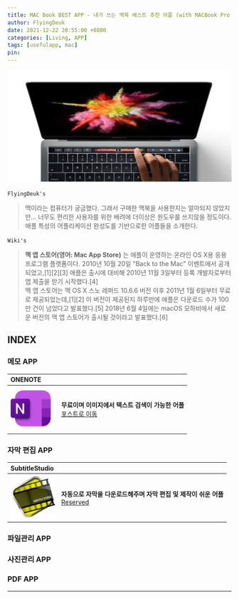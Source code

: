 ```yaml
---
title: MAC Book BEST APP - 내가 쓰는 맥북 베스트 추천 어플 (with MACBook Pro 2016)
author: FlyingDeuk
date: 2021-12-22 20:55:00 +0800
categories: [Living, APP]
tags: [usefulapp, mac]
pin:
---
```


![macapp](/img/living/macbook/macapp.jpg)

`FlyingDeuk's`
> 맥이라는 컴퓨터가 궁금했다. 그래서 구매한 맥북을 사용한지는 얼마되지 않았지만... 너무도 편리한 사용자를 위한 배려에 더이상은 원도우를 쓰지않을 정도이다. <br>
애플 특성의 어플리케이션 완성도를 기반으로한 어플들을 소개한다.

`Wiki's`
>**맥 앱 스토어(영어: Mac App Store)** 는 애플이 운영하는 온라인 OS X용 응용프로그램 플랫폼이다. 2010년 10월 20일 "Back to the Mac" 이벤트에서 공개되었고,[1][2][3] 애플은 출시에 대비해 2010년 11월 3일부터 등록 개발자로부터 앱 제출을 받기 시작했다.[4] <br>
맥 앱 스토어는 맥 OS X 스노 레퍼드 10.6.6 버전 이후 2011년 1월 6일부터 무료로 제공되었는데,[1][2] 이 버전이 제공된지 하루만에 애플은 다운로드 수가 100만 건이 넘었다고 발표했다.[5] 2018년 6월 4일에는 macOS 모하비에서 새로운 버전의 맥 앱 스토어가 출시될 것이라고 발표했다.[6]

## INDEX

### 메모 APP

| **ONENOTE**          |                 |
|:-------------------------|:-----------------|
| ![onenote](/img/living/app/onenote.png) |**무료이며 이미지에서 텍스트 검색이 가능한 어플** <br> [포스트로 이동](/posts/onenote/)|

### 자막 편집 APP

| **SubtitleStudio**          |                 |
|:-------------------------|:-----------------|
| ![subtitle](/img/living/app/subtitle.png) |**자동으로 자막을 다운로드해주며 자막 편집 및 제작이 쉬운 어플** <br> [Reserved](/posts/subtitle/)|


### 파일관리 APP

### 사진관리 APP

### PDF APP


----
